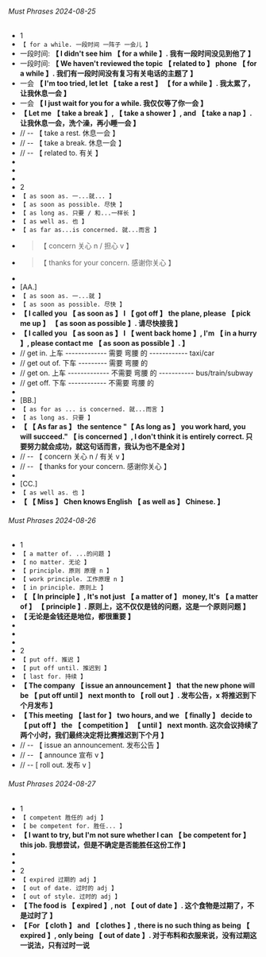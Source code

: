 ###### Must Phrases 2024-08-25

- 1
- `【 for a while. 一段时间 一阵子 一会儿 】`
- 一段时间: **【 I didn't see him 【 for a while 】. 我有一段时间没见到他了 】**
- 一段时间: **【 We haven't reviewed the topic 【 related to 】 phone 【 for a while 】. 我们有一段时间没有复习有关电话的主题了 】**
- 一会 **【 I'm too tried, let let 【 take a rest 】 【 for a while 】. 我太累了，让我休息一会 】**
- 一会 **【 I just wait for you for a while. 我仅仅等了你一会 】**
- **【 Let me 【 take a break 】, 【 take a shower 】, and 【 take a nap 】. 让我休息一会，洗个澡，再小睡一会 】**
- // -- 【 take a rest. 休息一会 】
- // -- 【 take a break. 休息一会 】
- // -- 【 related to. 有关 】
-
-
-
- 2
- `【 as soon as. 一...就... 】`
- `【 as soon as possible. 尽快 】`
- `【 as long as. 只要 / 和...一样长 】`
- `【 as well as. 也 】`
- `【 as far as...is concerned. 就...而言 】`
- > 【 concern 关心 n / 担心 v 】
- > 【 thanks for your concern. 感谢你关心 】
-
- [AA.]
- `【 as soon as. 一...就 】`
- `【 as soon as possible. 尽快 】`
- **【 I called you 【 as soon as 】 I 【 got off 】 the plane, please 【 pick me up 】 【 as soon as possible 】. 请尽快接我 】**
- **【 I called you 【 as soon as 】 I 【 went back home 】, I'm 【 in a hurry 】, please contact me 【 as soon as possible 】. 】**
- // get in. 上车 ------------- 需要 弯腰 的 ------------ taxi/car
- // get out of. 下车 --------- 需要 弯腰 的
- // get on. 上车 ------------- 不需要 弯腰 的 ----------- bus/train/subway
- // get off. 下车 ------------ 不需要 弯腰 的
-
- [BB.]
- `【 as for as ... is concerned. 就...而言 】`
- `【 as long as. 只要 】`
- **【 【 As far as 】 the sentence "【 As long as 】 you work hard, you will succeed." 【 is concerned 】, I don't think it is entirely correct. 只要努力就会成功，就这句话而言，我认为也不是全对 】**
- // -- 【 concern 关心 n / 有关 v 】
- // -- 【 thanks for your concern. 感谢你关心 】
-
- [CC.]
- `【 as well as. 也 】`
- **【 【 Miss 】 Chen knows English 【 as well as 】 Chinese. 】**

###### Must Phrases 2024-08-26

- 1
- `【 a matter of. ...的问题 】`
- `【 no matter. 无论 】`
- `【 principle. 原则 原理 n 】`
- `【 work principle. 工作原理 n 】`
- `【 in principle. 原则上 】`
- **【 【 In principle 】, It's not just 【 a matter of 】 money, It's 【 a matter of 】 【 principle 】. 原则上，这不仅仅是钱的问题，这是一个原则问题 】**
- **【 无论是金钱还是地位，都很重要 】**
-
-
-
- 2
- `【 put off. 推迟 】`
- `【 put off until. 推迟到 】`
- `【 last for. 持续 】`
- **【 The company 【 issue an announcement 】 that the new phone will be 【 put off until 】 next month to 【 roll out 】. 发布公告，x 将推迟到下个月发布 】**
- **【 This meeting 【 last for 】 two hours, and we 【 finally 】 decide to 【 put off 】 the 【 competition 】 【 until 】 next month. 这次会议持续了两个小时，我们最终决定将比赛推迟到下个月 】**
- // -- 【 issue an announcement. 发布公告 】
- // -- 【 announce 宣布 v 】
- // -- [ roll out. 发布 v ]

###### Must Phrases 2024-08-27

- 1
- `【 competent 胜任的 adj 】`
- `【 be competent for. 胜任... 】`
- **【 I want to try, but I'm not sure whether I can 【 be competent for 】 this job. 我想尝试，但是不确定是否能胜任这份工作 】**
-
-
- 2
- `【 expired 过期的 adj 】`
- `【 out of date. 过时的 adj 】`
- `【 out of style. 过时的 adj 】`
- **【 The food is 【 expired 】, not 【 out of date 】. 这个食物是过期了，不是过时了 】**
- **【 For 【 cloth 】 and 【 clothes 】, there is no such thing as being 【 expired 】, only being 【 out of date 】. 对于布料和衣服来说，没有过期这一说法，只有过时一说**

